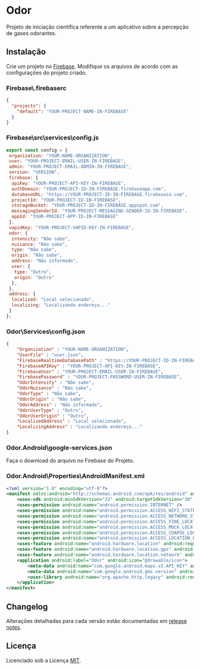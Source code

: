 # Odor
Projeto de iniciação científica referente a um aplicativo sobre a percepção de gases odorantes.

## Instalação
Crie um projeto no [Firebase](https://firebase.google.com/). Modifique os arquivos de acordo com as configurações do projeto criado.

### Firebase\\.firebaserc
```json
{
  "projects": {
    "default": "YOUR-PROJECT-NAME-IN-FIREBASE"
  }
}
```
### Firebase\src\services\config.js
```javascript
export const config = {
 organization: "YOUR-NAME-ORGANIZATION",
 user: "YOUR-PROJECT-EMAIL-USER-IN-FIREBASE",
 admin: "YOUR-PROJECT-EMAIL-ADMIN-IN-FIREBASE",
 version: "VERSION",
 firebase: {
  apiKey: "YOUR-PROJECT-API-KEY-IN-FIREBASE",
  authDomain: "YOUR-PROJECT-ID-IN-FIREBASE.firebaseapp.com",
  databaseURL: "https://YOUR-PROJECT-ID-IN-FIREBASE.firebaseio.com",
  projectId: "YOUR-PROJECT-ID-IN-FIREBASE",
  storageBucket: "YOUR-PROJECT-ID-IN-FIREBASE.appspot.com",
  messagingSenderId: "YOUR-PROJECT-MESSAGING-SENDER-ID-IN-FIREBASE",
  appId: "YOUR-PROJECT-APP-ID-IN-FIREBASE"
 },
 vapidKey: "YOUR-PROJECT-VAPID-KEY-IN-FIREBASE",
 odor: {
  intensity: "Não sabe",
  nuisance: "Não sabe",
  type: "Não sabe",
  origin: "Não sabe",
  address: "Não informado",
  user: {
   type: "Outro",
   origin: "Outro"
  },
 },
 address: {
  localized: "Local selecionado",
  localizing: "Localizando endereço..."
 }
};
```
### Odor\Services\config.json
```json
{
	"Organization" : "YOUR-NAME-ORGANIZATION",
	"UserFile" : "user.json",
	"FirebaseRealtimeDatabasePath" : "https://YOUR-PROJECT-ID-IN-FIREBASE.firebaseio.com/",
	"FirebaseAPIKey" : "YOUR-PROJECT-API-KEY-IN-FIREBASE",
	"FirebaseUser" : "YOUR-PROJECT-EMAIL-USER-IN-FIREBASE",
	"FirebasePassword" : "YOUR-PROJECT-PASSWORD-USER-IN-FIREBASE",
	"OdorIntensity" : "Não sabe",
	"OdorNuisance" : "Não sabe",
	"OdorType" : "Não sabe",
	"OdorOrigin" : "Não sabe",
	"OdorAddress" : "Não informado",
	"OdorUserType" : "Outro",
	"OdorUserOrigin" : "Outro",
	"LocalizedAddress" : "Local selecionado",
	"LocalizingAddress" : "Localizando endereço..."
}
```
### Odor.Android\google-services.json
Faça o download do arquivo no Firebase do Projeto.
### Odor.Android\Properties\AndroidManifest.xml
```xml
<?xml version="1.0" encoding="utf-8"?>
<manifest xmlns:android="http://schemas.android.com/apk/res/android" android:versionCode="YOUR-VERSION-CODE" android:versionName="YOUR-VERSION-NAME" package="YOUR-PACKAGE" android:installLocation="auto">
	<uses-sdk android:minSdkVersion="22" android:targetSdkVersion="30" />
	<uses-permission android:name="android.permission.INTERNET" />
	<uses-permission android:name="android.permission.ACCESS_WIFI_STATE" />
	<uses-permission android:name="android.permission.ACCESS_NETWORK_STATE" />
	<uses-permission android:name="android.permission.ACCESS_FINE_LOCATION" />
	<uses-permission android:name="android.permission.ACCESS_MOCK_LOCATION" />
	<uses-permission android:name="android.permission.ACCESS_COARSE_LOCATION" />
	<uses-permission android:name="android.permission.ACCESS_LOCATION_EXTRA_COMMANDS" />
	<uses-feature android:name="android.hardware.location" android:required="false" />
	<uses-feature android:name="android.hardware.location.gps" android:required="false" />
	<uses-feature android:name="android.hardware.location.network" android:required="false" />
	<application android:label="Odor" android:icon="@drawable/icon">
		<meta-data android:name="com.google.android.maps.v2.API_KEY" android:value="YOUR-PROJECT-API-KEY-IN-FIREBASE" />
		<meta-data android:name="com.google.android.gms.version" android:value="@integer/google_play_services_version" />
		<uses-library android:name="org.apache.http.legacy" android:required="false" />
	</application>
</manifest>
```

## Changelog
Alterações detalhadas para cada versão estão documentadas em [release notes](https://github.com/leds-guarapari/Odor/releases).

## Licença
Licenciado sob a Licença [MIT](http://opensource.org/licenses/MIT).